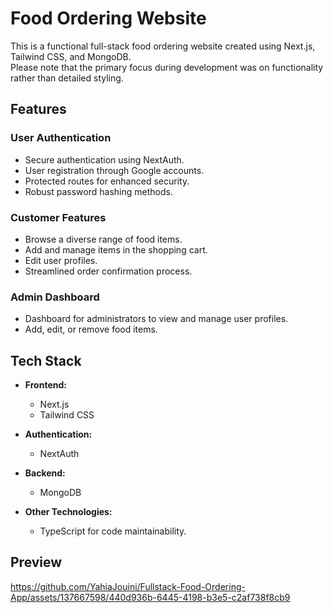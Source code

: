 # Food Ordering Website

This is a functional full-stack food ordering website created using Next.js, Tailwind CSS, and MongoDB. 
<br/>Please note that the primary focus during development was on functionality rather than detailed styling.

## Features

### User Authentication
- Secure authentication using NextAuth.
- User registration through Google accounts.
- Protected routes for enhanced security.
- Robust password hashing methods.

### Customer Features
- Browse a diverse range of food items.
- Add and manage items in the shopping cart.
- Edit user profiles.
- Streamlined order confirmation process.

### Admin Dashboard
- Dashboard for administrators to view and manage user profiles.
- Add, edit, or remove food items.

## Tech Stack

- **Frontend:**
  - Next.js
  - Tailwind CSS

- **Authentication:**
  - NextAuth

- **Backend:**
  - MongoDB

- **Other Technologies:**
  - TypeScript for code maintainability.

## Preview

https://github.com/YahiaJouini/Fullstack-Food-Ordering-App/assets/137667598/440d936b-6445-4198-b3e5-c2af738f8cb9
